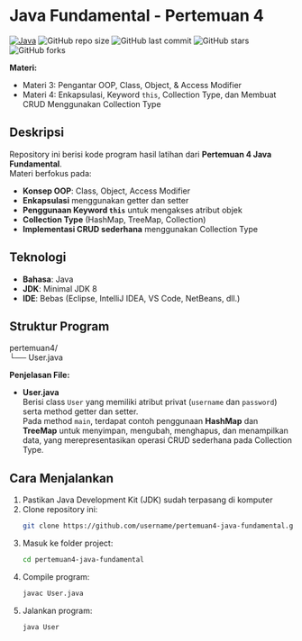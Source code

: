 # Java Fundamental - Pertemuan 4
[![Java](https://img.shields.io/badge/Java-ED8B00?style=for-the-badge&logo=openjdk&logoColor=white)](https://www.java.com/)
![GitHub repo size](https://img.shields.io/github/repo-size/username/pertemuan4-java-fundamental?style=for-the-badge)
![GitHub last commit](https://img.shields.io/github/last-commit/username/pertemuan4-java-fundamental?style=for-the-badge)
![GitHub stars](https://img.shields.io/github/stars/username/pertemuan4-java-fundamental?style=for-the-badge)
![GitHub forks](https://img.shields.io/github/forks/username/pertemuan4-java-fundamental?style=for-the-badge)

**Materi:**
- Materi 3: Pengantar OOP, Class, Object, & Access Modifier  
- Materi 4: Enkapsulasi, Keyword `this`, Collection Type, dan Membuat CRUD Menggunakan Collection Type  

## Deskripsi
Repository ini berisi kode program hasil latihan dari **Pertemuan 4 Java Fundamental**.  
Materi berfokus pada:
- **Konsep OOP**: Class, Object, Access Modifier
- **Enkapsulasi** menggunakan getter dan setter
- **Penggunaan Keyword `this`** untuk mengakses atribut objek
- **Collection Type** (HashMap, TreeMap, Collection)
- **Implementasi CRUD sederhana** menggunakan Collection Type

## Teknologi
- **Bahasa**: Java
- **JDK**: Minimal JDK 8
- **IDE**: Bebas (Eclipse, IntelliJ IDEA, VS Code, NetBeans, dll.)

## Struktur Program

pertemuan4/  
└── User.java  

**Penjelasan File:**
- **User.java**  
  Berisi class `User` yang memiliki atribut privat (`username` dan `password`) serta method getter dan setter.  
  Pada method `main`, terdapat contoh penggunaan **HashMap** dan **TreeMap** untuk menyimpan, mengubah, menghapus, dan menampilkan data, yang merepresentasikan operasi CRUD sederhana pada Collection Type.

## Cara Menjalankan
1. Pastikan Java Development Kit (JDK) sudah terpasang di komputer
2. Clone repository ini:
   ```bash
   git clone https://github.com/username/pertemuan4-java-fundamental.git
3. Masuk ke folder project:
   ```bash
   cd pertemuan4-java-fundamental
   ```
5. Compile program:
   ```bash
   javac User.java
   ```
7. Jalankan program:
   ```bash
   java User
   ```
